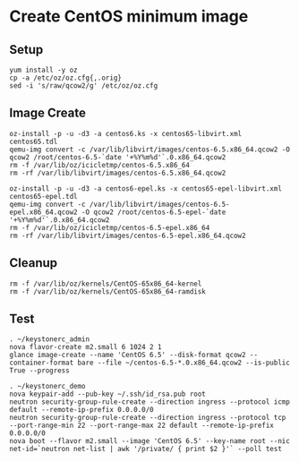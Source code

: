 Create CentOS minimum image
===========================

Setup
-----

    yum install -y oz
    cp -a /etc/oz/oz.cfg{,.orig}
    sed -i 's/raw/qcow2/g' /etc/oz/oz.cfg

Image Create
------------

    oz-install -p -u -d3 -a centos6.ks -x centos65-libvirt.xml centos65.tdl
    qemu-img convert -c /var/lib/libvirt/images/centos-6.5.x86_64.qcow2 -O qcow2 /root/centos-6.5-`date '+%Y%m%d'`.0.x86_64.qcow2
    rm -f /var/lib/oz/icicletmp/centos-6.5.x86_64
    rm -rf /var/lib/libvirt/images/centos-6.5.x86_64.qcow2

    oz-install -p -u -d3 -a centos6-epel.ks -x centos65-epel-libvirt.xml centos65-epel.tdl
    qemu-img convert -c /var/lib/libvirt/images/centos-6.5-epel.x86_64.qcow2 -O qcow2 /root/centos-6.5-epel-`date '+%Y%m%d'`.0.x86_64.qcow2
    rm -f /var/lib/oz/icicletmp/centos-6.5-epel.x86_64
    rm -rf /var/lib/libvirt/images/centos-6.5-epel.x86_64.qcow2

Cleanup
-------

    rm -f /var/lib/oz/kernels/CentOS-65x86_64-kernel
    rm -f /var/lib/oz/kernels/CentOS-65x86_64-ramdisk


Test
----

    . ~/keystonerc_admin
    nova flavor-create m2.small 6 1024 2 1
    glance image-create --name 'CentOS 6.5' --disk-format qcow2 --container-format bare --file ~/centos-6.5-*.0.x86_64.qcow2 --is-public True --progress

    . ~/keystonerc_demo
    nova keypair-add --pub-key ~/.ssh/id_rsa.pub root
    neutron security-group-rule-create --direction ingress --protocol icmp default --remote-ip-prefix 0.0.0.0/0
    neutron security-group-rule-create --direction ingress --protocol tcp --port-range-min 22 --port-range-max 22 default --remote-ip-prefix 0.0.0.0/0
    nova boot --flavor m2.small --image 'CentOS 6.5' --key-name root --nic net-id=`neutron net-list | awk '/private/ { print $2 }'` --poll test
